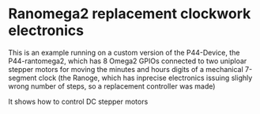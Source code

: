 # Ranomega2 replacement clockwork electronics

This is an example running on a custom version of the P44-Device, the P44-rantomega2, which has 8 Omega2 GPIOs connected to two uniploar stepper motors for moving the minutes and hours digits of a
mechanical 7-segment clock (the Ranoge, which has inprecise electronics issuing slighly wrong number of steps, so a replacement controller was made)

It shows how to control DC stepper motors
